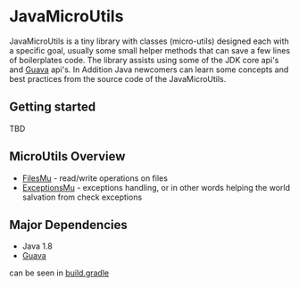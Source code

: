 # JavaMicroUtils

JavaMicroUtils is a tiny library with classes (micro-utils) designed each with a specific goal, usually some small helper methods that can save a few lines of boilerplates code.
The library assists using some of the JDK core api's and [Guava](https://github.com/google/guava) api's.
In Addition Java newcomers can learn some concepts and best practices from the source code of the JavaMicroUtils.

## Getting started

TBD

## MicroUtils Overview

* [FilesMu](https://github.com/MicroUtils/JavaMicroUtils/blob/master/src/main/java/mu/FilesMu.java) - read/write operations on files
* [ExceptionsMu](https://github.com/MicroUtils/JavaMicroUtils/blob/master/src/main/java/mu/ExceptionsMu.java) - exceptions handling, or in other words helping the world salvation from check exceptions

## Major Dependencies

* Java 1.8
* [Guava](https://github.com/google/guava)
 
can be seen in [build.gradle](https://github.com/MicroUtils/JavaMicroUtils/blob/master/build.gradle)

